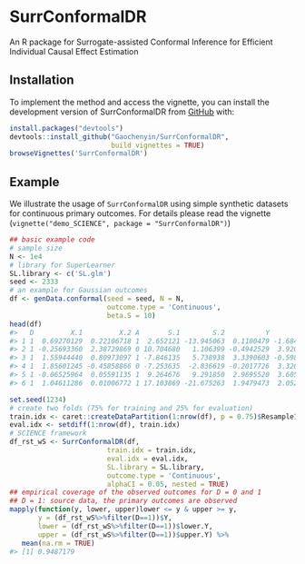 
<!-- README.md is generated from README.Rmd. Please edit that file -->

# SurrConformalDR

<!-- badges: start -->
<!-- badges: end -->

An R package for Surrogate-assisted Conformal Inference for Efficient
Individual Causal Effect Estimation

## Installation

To implement the method and access the vignette, you can install the
development version of SurrConformalDR from
[GitHub](https://github.com/) with:

``` r
install.packages("devtools")
devtools::install_github("Gaochenyin/SurrConformalDR",
                         build_vignettes = TRUE)
browseVignettes('SurrConformalDR')
```

## Example

We illustrate the usage of `SurrConformalDR` using simple synthetic
datasets for continuous primary outcomes. For details please read the
vignette (`vignette("demo_SCIENCE", package = "SurrConformalDR")`)

``` r
## basic example code
# sample size
N <- 1e4
# library for SuperLearner
SL.library <- c('SL.glm')
seed <- 2333
# an example for Gaussian outcomes
df <- genData.conformal(seed = seed, N = N, 
                        outcome.type = 'Continuous',
                        beta.S = 10)
head(df)
#>   D         X.1         X.2 A       S.1        S.2          Y       tau
#> 1 1  0.69270129  0.22106718 1  2.652121 -13.945063  0.1100479 -1.684839
#> 2 1 -0.25693360  2.38729869 0 10.704680   1.106399 -0.4942529  3.920490
#> 3 1  1.55944440  0.80973097 1 -7.846135   5.738938  3.3390603 -0.598128
#> 4 1  1.85601245 -0.45858866 0 -7.253635  -2.836619 -0.2017726  3.326415
#> 5 1 -0.06525964  0.05591135 1  9.264676   9.291850  2.9695520  3.605217
#> 6 1  1.04611286  0.01006772 1 17.103869 -21.675263  1.9479473  2.052303
```

``` r
set.seed(1234)
# create two folds (75% for training and 25% for evaluation)
train.idx <- caret::createDataPartition(1:nrow(df), p = 0.75)$Resample1
eval.idx <- setdiff(1:nrow(df), train.idx)
# SCIENCE framework
df_rst_wS <- SurrConformalDR(df, 
                        train.idx = train.idx, 
                        eval.idx = eval.idx,
                        SL.library = SL.library,
                        outcome.type = 'Continuous',
                        alphaCI = 0.05, nested = TRUE)
## empirical coverage of the observed outcomes for D = 0 and 1
## D = 1: source data, the primary outcomes are observed
mapply(function(y, lower, upper)lower <= y & upper >= y, 
       y = (df_rst_wS%>%filter(D==1))$Y, 
       lower = (df_rst_wS%>%filter(D==1))$lower.Y,
       upper = (df_rst_wS%>%filter(D==1))$upper.Y) %>% 
   mean(na.rm = TRUE)
#> [1] 0.9487179
```
